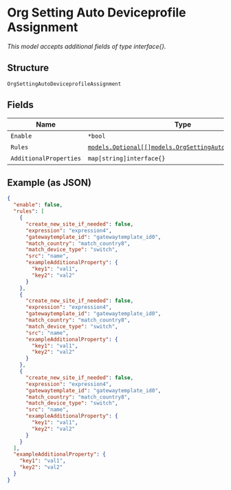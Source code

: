 
# Org Setting Auto Deviceprofile Assignment

*This model accepts additional fields of type interface{}.*

## Structure

`OrgSettingAutoDeviceprofileAssignment`

## Fields

| Name | Type | Tags | Description |
|  --- | --- | --- | --- |
| `Enable` | `*bool` | Optional | - |
| `Rules` | [`models.Optional[[]models.OrgSettingAutoAssignmentRule]`](../../doc/models/org-setting-auto-assignment-rule.md) | Optional | - |
| `AdditionalProperties` | `map[string]interface{}` | Optional | - |

## Example (as JSON)

```json
{
  "enable": false,
  "rules": [
    {
      "create_new_site_if_needed": false,
      "expression": "expression4",
      "gatewaytemplate_id": "gatewaytemplate_id0",
      "match_country": "match_country8",
      "match_device_type": "switch",
      "src": "name",
      "exampleAdditionalProperty": {
        "key1": "val1",
        "key2": "val2"
      }
    },
    {
      "create_new_site_if_needed": false,
      "expression": "expression4",
      "gatewaytemplate_id": "gatewaytemplate_id0",
      "match_country": "match_country8",
      "match_device_type": "switch",
      "src": "name",
      "exampleAdditionalProperty": {
        "key1": "val1",
        "key2": "val2"
      }
    },
    {
      "create_new_site_if_needed": false,
      "expression": "expression4",
      "gatewaytemplate_id": "gatewaytemplate_id0",
      "match_country": "match_country8",
      "match_device_type": "switch",
      "src": "name",
      "exampleAdditionalProperty": {
        "key1": "val1",
        "key2": "val2"
      }
    }
  ],
  "exampleAdditionalProperty": {
    "key1": "val1",
    "key2": "val2"
  }
}
```

